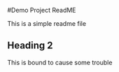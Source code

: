 #Demo Project ReadME

This is a simple readme file

## Heading 2

This is bound to cause some trouble

